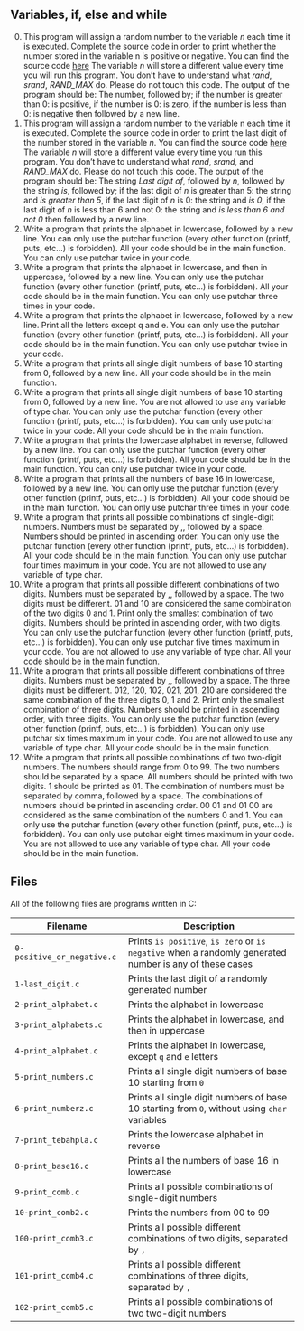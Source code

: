 ## Variables, if, else and while
0. This program will assign a random number to the variable _n_ each time it is executed. Complete the source code in order to print whether the number stored in the variable n is positive or negative. You can find the source code [here](https://github.com/holbertonschool/0x01.c/blob/master/0-positive_or_negative_c) The variable _n_ will store a different value every time you will run this program. You don’t have to understand what _rand_, _srand_, *RAND_MAX* do. Please do not touch this code. The output of the program should be: The number, followed by; if the number is greater than 0: is positive, if the number is 0: is zero, if the number is less than 0: is negative then followed by a new line.
1. This program will assign a random number to the variable n each time it is executed. Complete the source code in order to print the last digit of the number stored in the variable _n_. You can find the source code [here](https://github.com/holbertonschool/0x01.c/blob/master/1-last_digit_c) The variable _n_ will store a different value every time you run this program. You don’t have to understand what _rand_, _srand_, and *RAND_MAX* do. Please do not touch this code. The output of the program should be: The string _Last digit of_, followed by _n_, followed by the string _is_, followed by; if the last digit of _n_ is greater than 5: the string and _is greater than 5_, if the last digit of _n_ is 0: the string and _is 0_, if the last digit of _n_ is less than 6 and not 0: the string and _is less than 6 and not 0_ then followed by a new line.
2. Write a program that prints the alphabet in lowercase, followed by a new line. You can only use the putchar function (every other function (printf, puts, etc…) is forbidden). All your code should be in the main function. You can only use putchar twice in your code.
3. Write a program that prints the alphabet in lowercase, and then in uppercase, followed by a new line. You can only use the putchar function (every other function (printf, puts, etc…) is forbidden). All your code should be in the main function. You can only use putchar three times in your code.
4. Write a program that prints the alphabet in lowercase, followed by a new line. Print all the letters except q and e. You can only use the putchar function (every other function (printf, puts, etc…) is forbidden). All your code should be in the main function. You can only use putchar twice in your code.
5. Write a program that prints all single digit numbers of base 10 starting from 0, followed by a new line. All your code should be in the main function.
6. Write a program that prints all single digit numbers of base 10 starting from 0, followed by a new line. You are not allowed to use any variable of type char. You can only use the putchar function (every other function (printf, puts, etc…) is forbidden). You can only use putchar twice in your code. All your code should be in the main function.
7. Write a program that prints the lowercase alphabet in reverse, followed by a new line. You can only use the putchar function (every other function (printf, puts, etc…) is forbidden). All your code should be in the main function. You can only use putchar twice in your code.
8. Write a program that prints all the numbers of base 16 in lowercase, followed by a new line. You can only use the putchar function (every other function (printf, puts, etc…) is forbidden). All your code should be in the main function. You can only use putchar three times in your code.
9. Write a program that prints all possible combinations of single-digit numbers. Numbers must be separated by ,, followed by a space. Numbers should be printed in ascending order. You can only use the putchar function (every other function (printf, puts, etc…) is forbidden). All your code should be in the main function. You can only use putchar four times maximum in your code. You are not allowed to use any variable of type char.
10. Write a program that prints all possible different combinations of two digits. Numbers must be separated by ,, followed by a space. The two digits must be different. 01 and 10 are considered the same combination of the two digits 0 and 1. Print only the smallest combination of two digits. Numbers should be printed in ascending order, with two digits. You can only use the putchar function (every other function (printf, puts, etc…) is forbidden). You can only use putchar five times maximum in your code. You are not allowed to use any variable of type char. All your code should be in the main function.
11. Write a program that prints all possible different combinations of three digits. Numbers must be separated by ,, followed by a space. The three digits must be different. 012, 120, 102, 021, 201, 210 are considered the same combination of the three digits 0, 1 and 2. Print only the smallest combination of three digits. Numbers should be printed in ascending order, with three digits. You can only use the putchar function (every other function (printf, puts, etc…) is forbidden). You can only use putchar six times maximum in your code. You are not allowed to use any variable of type char. All your code should be in the main function.
12. Write a program that prints all possible combinations of two two-digit numbers. The numbers should range from 0 to 99. The two numbers should be separated by a space. All numbers should be printed with two digits. 1 should be printed as 01. The combination of numbers must be separated by comma, followed by a space. The combinations of numbers should be printed in ascending order. 00 01 and 01 00 are considered as the same combination of the numbers 0 and 1. You can only use the putchar function (every other function (printf, puts, etc…) is forbidden). You can only use putchar eight times maximum in your code. You are not allowed to use any variable of type char. All your code should be in the main function.















## Files
All of the following files are programs written in C:

| Filename | Description |
| -------- | ----------- |
| `0-positive_or_negative.c` | Prints `is positive`, `is zero` or `is negative` when a randomly generated number is any of these cases |
| `1-last_digit.c` | Prints the last digit of a randomly generated number |
| `2-print_alphabet.c` | Prints the alphabet in lowercase |
| `3-print_alphabets.c` | Prints the alphabet in lowercase, and then in uppercase |
| `4-print_alphabet.c` | Prints the alphabet in lowercase, except `q` and `e` letters |
| `5-print_numbers.c` | Prints all single digit numbers of base 10 starting from `0` |
| `6-print_numberz.c` | Prints all single digit numbers of base 10 starting from `0`, without using `char` variables |
| `7-print_tebahpla.c` | Prints the lowercase alphabet in reverse |
| `8-print_base16.c` | Prints all the numbers of base 16 in lowercase |
| `9-print_comb.c` | Prints all possible combinations of single-digit numbers |
| `10-print_comb2.c` | Prints the numbers from 00 to 99 |
| `100-print_comb3.c` | Prints all possible different combinations of two digits, separated by `,` |
| `101-print_comb4.c` | Prints all possible different combinations of three digits, separated by `,` |
| `102-print_comb5.c` | Prints all possible combinations of two two-digit numbers |
